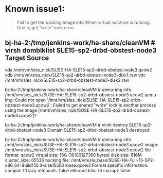 # Known issue1:
> Fail to get the backing image info When virtual machine is running.
> Due to get "write" lock error.
>
bj-ha-2:/tmp/jenkins-work/ha-share/cleanVM # virsh domblklist  SLE15-sp2-drbd-obstest-node3
 Target   Source
------------------------------------------------------------------------
 vda      /mnt/vm/sles_nick/SUSE-HA-SLE15-sp2-drbd-obstest-node3.qcow2
 vdb      /mnt/vm/sles_nick/SLE15-sp2-drbd-obstest-node3-disk1.raw
 vdc      /mnt/vm/sles_nick/SLE15-sp2-drbd-obstest-node3-disk2.raw

bj-ha-2:/tmp/jenkins-work/ha-share/cleanVM # qemu-img info /mnt/vm/sles_nick/SUSE-HA-SLE15-sp2-drbd-obstest-node3.qcow2
qemu-img: Could not open '/mnt/vm/sles_nick/SUSE-HA-SLE15-sp2-drbd-obstest-node3.qcow2': Failed to get shared "write" lock
Is another process using the image [/mnt/vm/sles_nick/SUSE-HA-SLE15-sp2-drbd-obstest-node3.qcow2]?

bj-ha-2:/tmp/jenkins-work/ha-share/cleanVM # virsh destroy SLE15-sp2-drbd-obstest-node3
Domain SLE15-sp2-drbd-obstest-node3 destroyed

bj-ha-2:/tmp/jenkins-work/ha-share/cleanVM # qemu-img info /mnt/vm/sles_nick/SUSE-HA-SLE15-sp2-drbd-obstest-node3.qcow2
image: /mnt/vm/sles_nick/SUSE-HA-SLE15-sp2-drbd-obstest-node3.qcow2
file format: qcow2
virtual size: 15G (16106127360 bytes)
disk size: 816M
cluster_size: 65536
backing file: /mnt/vm/sle_base/SUSE-HA-Full-15-SP2-x86_64-Build150.3-size15360-base.qcow2
Format specific information:
    compat: 1.1
    lazy refcounts: false
    refcount bits: 16
    corrupt: false

